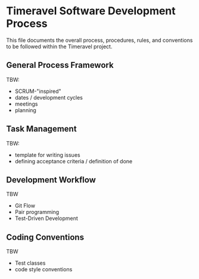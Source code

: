 # Timeravel Software Development Process

This file documents the overall process, procedures, rules, and conventions to be followed within the Timeravel project.


## General Process Framework

TBW:

* SCRUM-"inspired"
* dates / development cycles
* meetings
* planning


## Task Management

TBW:

* template for writing issues
* defining acceptance criteria / definition of done


## Development Workflow

TBW

* Git Flow
* Pair programming
* Test-Driven Development


## Coding Conventions

TBW

* Test classes
* code style conventions